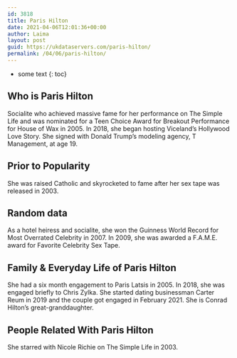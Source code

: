 ```yaml
---
id: 3818
title: Paris Hilton
date: 2021-04-06T12:01:36+00:00
author: Laima
layout: post
guid: https://ukdataservers.com/paris-hilton/
permalink: /04/06/paris-hilton/
---
```


* some text
{: toc}


## Who is Paris Hilton
                  
                  
                  
Socialite who achieved massive fame for her performance on The Simple Life and was nominated for a Teen Choice Award for Breakout Performance for House of Wax in 2005. In 2018, she began hosting Viceland&#8217;s Hollywood Love Story. She signed with Donald Trump&#8217;s modeling agency, T Management, at age 19.
                  
              
            
              
            
                
                
                
## Prior to Popularity
                  
                  
                  
She was raised Catholic and skyrocketed to fame after her sex tape was released in 2003.
                  
              
            
              
            
                
                
                
## Random data
                  
                  
                  
As a hotel heiress and socialite, she won the Guinness World Record for Most Overrated Celebrity in 2007. In 2009, she was awarded a F.A.M.E. award for Favorite Celebrity Sex Tape.
                  
              
            
              
            
                
                
                
## Family & Everyday Life of Paris Hilton
                  
                  
                  
She had a six month engagement to Paris Latsis in 2005. In 2018, she was engaged briefly to Chris Zylka. She started dating businessman Carter Reum in 2019 and the couple got engaged in February 2021. She is Conrad Hilton&#8217;s great-granddaughter. 
                  
              
            
              
            
                
                
                
## People Related With Paris Hilton
                  
                  
                  
She starred with Nicole Richie on The Simple Life in 2003.
                  
              
            
              
            
                
              
            
              
              
            
            
              
            
          
          
          